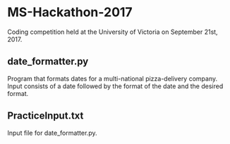 # MS-Hackathon-2017

Coding competition held at the University of Victoria on September 21st, 2017.

## date_formatter.py

Program that formats dates for a multi-national pizza-delivery company. Input consists of a date followed by the format of the date and the desired format.

## PracticeInput.txt

Input file for date_formatter.py.
